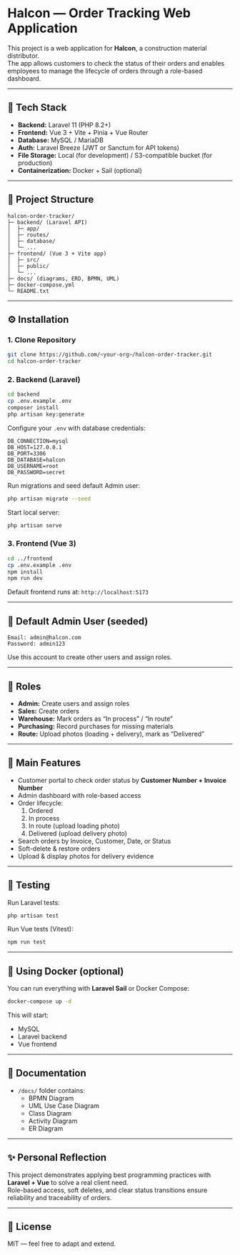 # Halcon — Order Tracking Web Application

This project is a web application for **Halcon**, a construction material distributor.  
The app allows customers to check the status of their orders and enables employees to manage the lifecycle of orders through a role-based dashboard.

---

## 🚀 Tech Stack
- **Backend:** Laravel 11 (PHP 8.2+)
- **Frontend:** Vue 3 + Vite + Pinia + Vue Router
- **Database:** MySQL / MariaDB
- **Auth:** Laravel Breeze (JWT or Sanctum for API tokens)
- **File Storage:** Local (for development) / S3-compatible bucket (for production)
- **Containerization:** Docker + Sail (optional)

---

## 📂 Project Structure

```
halcon-order-tracker/
├─ backend/ (Laravel API)
│  ├─ app/
│  ├─ routes/
│  ├─ database/
│  └─ ...
├─ frontend/ (Vue 3 + Vite app)
│  ├─ src/
│  ├─ public/
│  └─ ...
├─ docs/ (diagrams, ERD, BPMN, UML)
├─ docker-compose.yml
└─ README.txt
```

---

## ⚙️ Installation

### 1. Clone Repository
```bash
git clone https://github.com/<your-org>/halcon-order-tracker.git
cd halcon-order-tracker
```

### 2. Backend (Laravel)
```bash
cd backend
cp .env.example .env
composer install
php artisan key:generate
```

Configure your `.env` with database credentials:
```env
DB_CONNECTION=mysql
DB_HOST=127.0.0.1
DB_PORT=3306
DB_DATABASE=halcon
DB_USERNAME=root
DB_PASSWORD=secret
```

Run migrations and seed default Admin user:
```bash
php artisan migrate --seed
```

Start local server:
```bash
php artisan serve
```

### 3. Frontend (Vue 3)
```bash
cd ../frontend
cp .env.example .env
npm install
npm run dev
```

Default frontend runs at: `http://localhost:5173`

---

## 🔑 Default Admin User (seeded)
```text
Email: admin@halcon.com
Password: admin123
```

Use this account to create other users and assign roles.

---

## 👥 Roles
- **Admin:** Create users and assign roles  
- **Sales:** Create orders  
- **Warehouse:** Mark orders as “In process” / “In route”  
- **Purchasing:** Record purchases for missing materials  
- **Route:** Upload photos (loading + delivery), mark as “Delivered”  

---

## 📌 Main Features
- Customer portal to check order status by **Customer Number + Invoice Number**  
- Admin dashboard with role-based access  
- Order lifecycle:
  1. Ordered
  2. In process
  3. In route (upload loading photo)
  4. Delivered (upload delivery photo)
- Search orders by Invoice, Customer, Date, or Status  
- Soft-delete & restore orders  
- Upload & display photos for delivery evidence  

---

## 🧪 Testing
Run Laravel tests:
```bash
php artisan test
```

Run Vue tests (Vitest):
```bash
npm run test
```

---

## 🐳 Using Docker (optional)
You can run everything with **Laravel Sail** or Docker Compose:
```bash
docker-compose up -d
```
This will start:
- MySQL  
- Laravel backend  
- Vue frontend  

---

## 📖 Documentation
- `/docs/` folder contains:
  - BPMN Diagram
  - UML Use Case Diagram
  - Class Diagram
  - Activity Diagram
  - ER Diagram

---

## ✨ Personal Reflection
This project demonstrates applying best programming practices with **Laravel + Vue** to solve a real client need.  
Role-based access, soft deletes, and clear status transitions ensure reliability and traceability of orders.

---

## 📜 License
MIT — feel free to adapt and extend.
